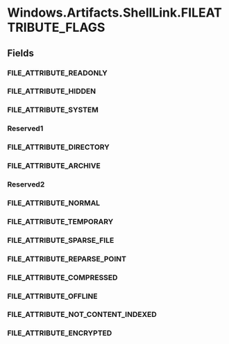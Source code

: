 ﻿


# Windows.Artifacts.ShellLink.FILEATTRIBUTE_FLAGS

## Fields

### FILE_ATTRIBUTE_READONLY

### FILE_ATTRIBUTE_HIDDEN

### FILE_ATTRIBUTE_SYSTEM

### Reserved1

### FILE_ATTRIBUTE_DIRECTORY

### FILE_ATTRIBUTE_ARCHIVE

### Reserved2

### FILE_ATTRIBUTE_NORMAL

### FILE_ATTRIBUTE_TEMPORARY

### FILE_ATTRIBUTE_SPARSE_FILE

### FILE_ATTRIBUTE_REPARSE_POINT

### FILE_ATTRIBUTE_COMPRESSED

### FILE_ATTRIBUTE_OFFLINE

### FILE_ATTRIBUTE_NOT_CONTENT_INDEXED

### FILE_ATTRIBUTE_ENCRYPTED
